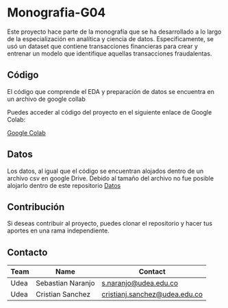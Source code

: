 # Monografia-G04

Este proyecto hace parte de la monografía que se ha desarrollado a lo largo de la especialización en analítica y ciencia de datos.
Especificamente, se usó un dataset que contiene transacciones financieras para crear y entrenar un modelo que identifique aquellas transacciones fraudalentas.

## Código

El código que comprende el EDA y preparación de datos se encuentra en un archivo de google collab

Puedes acceder al código del proyecto en el siguiente enlace de Google Colab:

[Google Colab](https://colab.research.google.com/drive/1csf1MW0ziSswJzcOkvT2gpG7NCeQiH6u#scrollTo=UQpnFS3T8JNY)

## Datos

Los datos, al igual que el código se encuentran alojados dentro de un archivo csv en google Drive. Debido al tamaño del archivo no fue posible alojarlo dentro de este repositorio
[Datos](https://drive.google.com/file/d/1kbzCy0a9Q-_Ty3uuEfC3ep2j8k5pG47Z/view?usp=drive_link)

## Contribución

Si deseas contribuir al proyecto, puedes clonar el repositorio y hacer tus aportes en una rama independiente.

## Contacto

| Team        | Name              | Contact                               |
| ----------- | ----------------- | ------------------------------------- |
| Udea | Sebastian Naranjo | s.naranjo@udea.edu.co |
| Udea | Cristian Sanchez      | cristianj.sanchez@udea.edu.co      |
